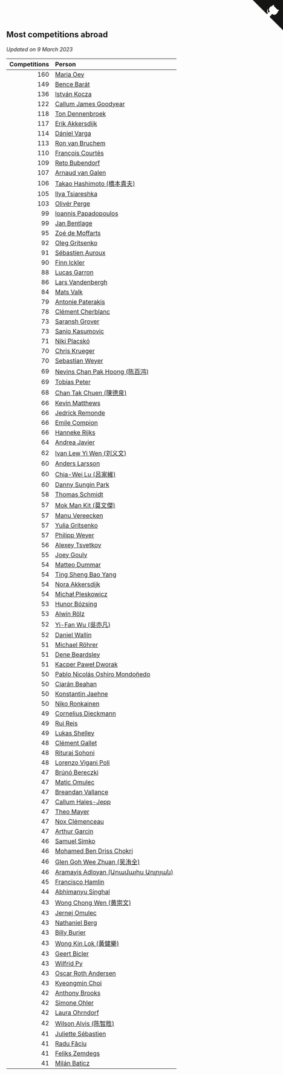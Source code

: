 ## Most competitions abroad

*Updated on  9 March 2023*

| Competitions | Person |
| ---: | :--- |
| 160 | [Maria Oey](https://www.worldcubeassociation.org/persons/2007OEYM01) |
| 149 | [Bence Barát](https://www.worldcubeassociation.org/persons/2008BARA01) |
| 136 | [István Kocza](https://www.worldcubeassociation.org/persons/2005KOCZ01) |
| 122 | [Callum James Goodyear](https://www.worldcubeassociation.org/persons/2012GOOD02) |
| 118 | [Ton Dennenbroek](https://www.worldcubeassociation.org/persons/2003DENN01) |
| 117 | [Erik Akkersdijk](https://www.worldcubeassociation.org/persons/2005AKKE01) |
| 114 | [Dániel Varga](https://www.worldcubeassociation.org/persons/2008VARG01) |
| 113 | [Ron van Bruchem](https://www.worldcubeassociation.org/persons/2003BRUC01) |
| 110 | [François Courtès](https://www.worldcubeassociation.org/persons/2008COUR01) |
| 109 | [Reto Bubendorf](https://www.worldcubeassociation.org/persons/2012BUBE01) |
| 107 | [Arnaud van Galen](https://www.worldcubeassociation.org/persons/2006GALE01) |
| 106 | [Takao Hashimoto (橋本貴夫)](https://www.worldcubeassociation.org/persons/2007HASH01) |
| 105 | [Ilya Tsiareshka](https://www.worldcubeassociation.org/persons/2012TERE01) |
| 103 | [Olivér Perge](https://www.worldcubeassociation.org/persons/2007PERG01) |
| 99 | [Ioannis Papadopoulos](https://www.worldcubeassociation.org/persons/2013PAPA01) |
| 99 | [Jan Bentlage](https://www.worldcubeassociation.org/persons/2010BENT01) |
| 95 | [Zoé de Moffarts](https://www.worldcubeassociation.org/persons/2010MOFF02) |
| 92 | [Oleg Gritsenko](https://www.worldcubeassociation.org/persons/2011GRIT01) |
| 91 | [Sébastien Auroux](https://www.worldcubeassociation.org/persons/2008AURO01) |
| 90 | [Finn Ickler](https://www.worldcubeassociation.org/persons/2012ICKL01) |
| 88 | [Lucas Garron](https://www.worldcubeassociation.org/persons/2006GARR01) |
| 86 | [Lars Vandenbergh](https://www.worldcubeassociation.org/persons/2003VAND01) |
| 84 | [Mats Valk](https://www.worldcubeassociation.org/persons/2007VALK01) |
| 79 | [Antonie Paterakis](https://www.worldcubeassociation.org/persons/2012PATE01) |
| 78 | [Clément Cherblanc](https://www.worldcubeassociation.org/persons/2014CHER05) |
| 73 | [Saransh Grover](https://www.worldcubeassociation.org/persons/2014GROV01) |
| 73 | [Sanio Kasumovic](https://www.worldcubeassociation.org/persons/2009KASU01) |
| 71 | [Niki Placskó](https://www.worldcubeassociation.org/persons/2008PLAC01) |
| 70 | [Chris Krueger](https://www.worldcubeassociation.org/persons/2006KRUE01) |
| 70 | [Sebastian Weyer](https://www.worldcubeassociation.org/persons/2010WEYE02) |
| 69 | [Nevins Chan Pak Hoong (陈百鸿)](https://www.worldcubeassociation.org/persons/2010CHAN20) |
| 69 | [Tobias Peter](https://www.worldcubeassociation.org/persons/2014PETE03) |
| 68 | [Chan Tak Chuen (陳德泉)](https://www.worldcubeassociation.org/persons/2007CHUE01) |
| 66 | [Kevin Matthews](https://www.worldcubeassociation.org/persons/2010MATT02) |
| 66 | [Jedrick Remonde](https://www.worldcubeassociation.org/persons/2008REMO01) |
| 66 | [Emile Compion](https://www.worldcubeassociation.org/persons/2007COMP01) |
| 66 | [Hanneke Rijks](https://www.worldcubeassociation.org/persons/2008RIJK01) |
| 64 | [Andrea Javier](https://www.worldcubeassociation.org/persons/2010JAVI01) |
| 62 | [Ivan Lew Yi Wen (刘义文)](https://www.worldcubeassociation.org/persons/2012WENI01) |
| 60 | [Anders Larsson](https://www.worldcubeassociation.org/persons/2003LARS01) |
| 60 | [Chia-Wei Lu (呂家維)](https://www.worldcubeassociation.org/persons/2007LUCH01) |
| 60 | [Danny Sungin Park](https://www.worldcubeassociation.org/persons/2015PARK13) |
| 58 | [Thomas Schmidt](https://www.worldcubeassociation.org/persons/2013SCHM02) |
| 57 | [Mok Man Kit (莫文傑)](https://www.worldcubeassociation.org/persons/2009KITM01) |
| 57 | [Manu Vereecken](https://www.worldcubeassociation.org/persons/2010VERE01) |
| 57 | [Yulia Gritsenko](https://www.worldcubeassociation.org/persons/2012SIDO01) |
| 57 | [Philipp Weyer](https://www.worldcubeassociation.org/persons/2010WEYE01) |
| 56 | [Alexey Tsvetkov](https://www.worldcubeassociation.org/persons/2017TSVE02) |
| 55 | [Joey Gouly](https://www.worldcubeassociation.org/persons/2007GOUL01) |
| 54 | [Matteo Dummar](https://www.worldcubeassociation.org/persons/2017DUMM01) |
| 54 | [Ting Sheng Bao Yang](https://www.worldcubeassociation.org/persons/2008BAOY01) |
| 54 | [Nora Akkersdijk](https://www.worldcubeassociation.org/persons/2009CHRI03) |
| 54 | [Michał Pleskowicz](https://www.worldcubeassociation.org/persons/2009PLES01) |
| 53 | [Hunor Bózsing](https://www.worldcubeassociation.org/persons/2009BOZS01) |
| 53 | [Alwin Rölz](https://www.worldcubeassociation.org/persons/2016ROLZ01) |
| 52 | [Yi-Fan Wu (吳亦凡)](https://www.worldcubeassociation.org/persons/2010WUIF01) |
| 52 | [Daniel Wallin](https://www.worldcubeassociation.org/persons/2013WALL03) |
| 51 | [Michael Röhrer](https://www.worldcubeassociation.org/persons/2009ROHR01) |
| 51 | [Dene Beardsley](https://www.worldcubeassociation.org/persons/2009BEAR01) |
| 51 | [Kacper Paweł Dworak](https://www.worldcubeassociation.org/persons/2020DWOR01) |
| 50 | [Pablo Nicolás Oshiro Mondoñedo](https://www.worldcubeassociation.org/persons/2010MOND01) |
| 50 | [Ciarán Beahan](https://www.worldcubeassociation.org/persons/2012BEAH01) |
| 50 | [Konstantin Jaehne](https://www.worldcubeassociation.org/persons/2015JAEH01) |
| 50 | [Niko Ronkainen](https://www.worldcubeassociation.org/persons/2010RONK01) |
| 49 | [Cornelius Dieckmann](https://www.worldcubeassociation.org/persons/2009DIEC01) |
| 49 | [Rui Reis](https://www.worldcubeassociation.org/persons/2015REIS02) |
| 49 | [Lukas Shelley](https://www.worldcubeassociation.org/persons/2016SHEL03) |
| 48 | [Clément Gallet](https://www.worldcubeassociation.org/persons/2004GALL02) |
| 48 | [Rituraj Sohoni](https://www.worldcubeassociation.org/persons/2012SOHO01) |
| 48 | [Lorenzo Vigani Poli](https://www.worldcubeassociation.org/persons/2007POLI01) |
| 47 | [Brúnó Bereczki](https://www.worldcubeassociation.org/persons/2008BERE01) |
| 47 | [Matic Omulec](https://www.worldcubeassociation.org/persons/2010OMUL02) |
| 47 | [Breandan Vallance](https://www.worldcubeassociation.org/persons/2007VALL01) |
| 47 | [Callum Hales-Jepp](https://www.worldcubeassociation.org/persons/2012HALE01) |
| 47 | [Theo Mayer](https://www.worldcubeassociation.org/persons/2012MAYE01) |
| 47 | [Nox Clémenceau](https://www.worldcubeassociation.org/persons/2015CLEM03) |
| 47 | [Arthur Garcin](https://www.worldcubeassociation.org/persons/2014GARC27) |
| 46 | [Samuel Simko](https://www.worldcubeassociation.org/persons/2016SIMK01) |
| 46 | [Mohamed Ben Driss Chokri](https://www.worldcubeassociation.org/persons/2015CHOK01) |
| 46 | [Glen Goh Wee Zhuan (吴洧全)](https://www.worldcubeassociation.org/persons/2015ZHUA01) |
| 46 | [Aramayis Adloyan (Արամայիս Ադլոյան)](https://www.worldcubeassociation.org/persons/2012ADLO01) |
| 45 | [Francisco Hamlin](https://www.worldcubeassociation.org/persons/2012HAML01) |
| 44 | [Abhimanyu Singhal](https://www.worldcubeassociation.org/persons/2013SING12) |
| 43 | [Wong Chong Wen (黄崇文)](https://www.worldcubeassociation.org/persons/2014WENW01) |
| 43 | [Jernej Omulec](https://www.worldcubeassociation.org/persons/2010OMUL01) |
| 43 | [Nathaniel Berg](https://www.worldcubeassociation.org/persons/2012BERG04) |
| 43 | [Billy Burier](https://www.worldcubeassociation.org/persons/2014BURI01) |
| 43 | [Wong Kin Lok (黃健樂)](https://www.worldcubeassociation.org/persons/2014LOKW01) |
| 43 | [Geert Bicler](https://www.worldcubeassociation.org/persons/2010BICL01) |
| 43 | [Wilfrid Py](https://www.worldcubeassociation.org/persons/2016PYWI01) |
| 43 | [Oscar Roth Andersen](https://www.worldcubeassociation.org/persons/2008ANDE02) |
| 43 | [Kyeongmin Choi](https://www.worldcubeassociation.org/persons/2017CHOI07) |
| 42 | [Anthony Brooks](https://www.worldcubeassociation.org/persons/2008SEAR01) |
| 42 | [Simone Ohler](https://www.worldcubeassociation.org/persons/2014OHLE01) |
| 42 | [Laura Ohrndorf](https://www.worldcubeassociation.org/persons/2009OHRN01) |
| 42 | [Wilson Alvis (陈智胜)](https://www.worldcubeassociation.org/persons/2011ALVI01) |
| 41 | [Juliette Sébastien](https://www.worldcubeassociation.org/persons/2014SEBA01) |
| 41 | [Radu Făciu](https://www.worldcubeassociation.org/persons/2009FACI01) |
| 41 | [Feliks Zemdegs](https://www.worldcubeassociation.org/persons/2009ZEMD01) |
| 41 | [Milán Baticz](https://www.worldcubeassociation.org/persons/2005BATI01) |


<a href="https://github.com/JustinTimeCuber/wca_statistics" class="github-corner" aria-label="View source on Github"><svg width="80" height="80" viewBox="0 0 250 250" style="fill:#151513; color:#fff; position: absolute; top: 0; border: 0; right: 0;" aria-hidden="true"><path d="M0,0 L115,115 L130,115 L142,142 L250,250 L250,0 Z"></path><path d="M128.3,109.0 C113.8,99.7 119.0,89.6 119.0,89.6 C122.0,82.7 120.5,78.6 120.5,78.6 C119.2,72.0 123.4,76.3 123.4,76.3 C127.3,80.9 125.5,87.3 125.5,87.3 C122.9,97.6 130.6,101.9 134.4,103.2" fill="currentColor" style="transform-origin: 130px 106px;" class="octo-arm"></path><path d="M115.0,115.0 C114.9,115.1 118.7,116.5 119.8,115.4 L133.7,101.6 C136.9,99.2 139.9,98.4 142.2,98.6 C133.8,88.0 127.5,74.4 143.8,58.0 C148.5,53.4 154.0,51.2 159.7,51.0 C160.3,49.4 163.2,43.6 171.4,40.1 C171.4,40.1 176.1,42.5 178.8,56.2 C183.1,58.6 187.2,61.8 190.9,65.4 C194.5,69.0 197.7,73.2 200.1,77.6 C213.8,80.2 216.3,84.9 216.3,84.9 C212.7,93.1 206.9,96.0 205.4,96.6 C205.1,102.4 203.0,107.8 198.3,112.5 C181.9,128.9 168.3,122.5 157.7,114.1 C157.9,116.9 156.7,120.9 152.7,124.9 L141.0,136.5 C139.8,137.7 141.6,141.9 141.8,141.8 Z" fill="currentColor" class="octo-body"></path></svg></a><style>.github-corner:hover .octo-arm{animation:octocat-wave 560ms ease-in-out}@keyframes octocat-wave{0%,100%{transform:rotate(0)}20%,60%{transform:rotate(-25deg)}40%,80%{transform:rotate(10deg)}}@media (max-width:500px){.github-corner:hover .octo-arm{animation:none}.github-corner .octo-arm{animation:octocat-wave 560ms ease-in-out}}</style>
